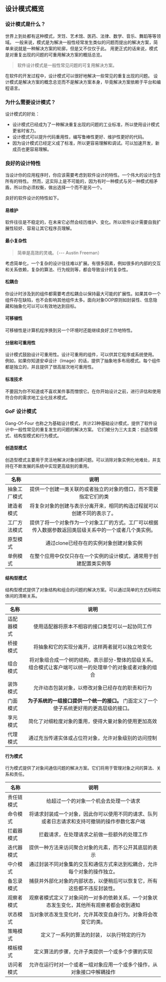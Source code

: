 ## 设计模式概览

### 设计模式是什么？

世界上到处都有这种模式，烹饪、艺术馆、医药、法律、数学、音乐、舞蹈等等领域。
一般来说，模式是为解决一般性经常发生类似的问题而提出的解决方案，简单来说就是一种解决方案的轮廓，但是又不仅仅于此。
用更正式的话来说，模式是对重复出现的问题的可重用解决方案的概括总览。

>软件设计模式是一般性常见问题的可复用解决方案。

在软件的开发过程中，设计模式可以很好地解决一些常见的重复出现的问题。
设计模式是解决方案的概念总览而不是解决方案本身，毕竟解决方案依赖于平台和编程语言。

### 为什么需要设计模式？

设计模式的好处：

- 设计模式已经成为了一种解决重复出现的问题的工业标准，所以使用设计模式更省时省力。
- 设计模式可以提升代码重用性，编写鲁棒性更好、维护性更好的代码。
- 因为设计模式已经定义成了标准，所以更容易理解和调试。可以加速开发，新成员也更容易理解。

### 良好的设计特性

当设计你的应用程序时，你应该需要考虑到软件设计的特性。一个伟大的设计包含所有的特性。
然而，这实际上是不可能的，因为有时一种模式与另一种模式相矛盾，所以你必须权衡，做出选择一个而不是另一个。


良好的软件设计的特性如下。

#### 易维护

软件往往是不稳定的，在未来它必然会经历维护、变化。所以软件设计需要自我扩展性较好、容易让其它程序员理解。

#### 最小复杂性

>简单是高效的灵魂。（--- Austin Freeman）

考虑简单化，一个复杂的设计往往难以扩展。有很多因素，例如很多的内部的交互和关系依赖，复杂的算法、行为规则等，都会导致设计的复杂性。

#### 松耦合

你设计时涉及到的组件都需要考虑松耦合以保持最大可能的扩展性。如果其中一个组件存在缺陷，也不会影响其他组件太多。面向对象OOP原则如封装性、信息隐藏和抽象化可以可以有效地达到目标。

#### 可移植性

可移植性是计算机程序换到另一个环境时还能继续良好工作地特性。

#### 分层和可重用性

设计模式鼓励设计可重用性。设计可重用的组件，可以供其它程序或系统使用。
例如，如果你知道安卓设计（Image）的话，提供了抽象地多布局模式。每个组件都是独立的，并且提供了很高层次地可重用性。

#### 标准技术

不要因为你不知道或不喜欢某件事而憎恨它。在你开始设计之前，进行评估和使用符合你的需求地工业化技术模式。

### GoF 设计模式

Gang-Of-Four 也称之为基础设计模式，共计23种基础设计模式，提供了软件设计中一般性常见的重复发生的问题的解决方案。
它们被分为三大主类：创造型模式、结构型模式和行为模式。

#### 创造型模式

创造型模式主要用于灵活地解决对象创建问题。可以消除对象实例化地难处，并支持在不断发展的系统中实现更高级别的重用。

| 名称        | 说明           | 
| ------------- |:-------------:| 
| 抽象工厂模式      | 提供一个创建一类关联的或者独立的对象的借口，而不需要指定它们的类 | 
| 建造者模式     | 将复杂对象的创建与表示分离开来，相同的构造过程就可以创建不同的表示了。      |  
| 工厂方法模式 | 提供了将一个对象作为一个对象工厂的方式。工厂可以根据传入数据参数返回类层级关系中的一个或者几个类实例。      |    
| 原型模式 |   通过clone已经存在的实例对象创建对象实例    |  
| 单例模式 |   在整个应用中仅仅只存在一个实例的设计模式，通常用于创建配置类实例等    |  



#### 结构型模式

结构型模式提供了对象结构和组合的问题的解决方案。可以通过简单的方式标明实体间的清晰关系。

| 名称        | 说明           | 
| ------------- |:-------------:| 
| 适配器模式      | 使用适配器将原本不相容的接口类型可以一起协同工作 | 
| 桥接模式     | 将抽象和它的实现分离开，这样两者就可以独立地变化      |  
| 组合模式 | 将对象组合成一个树的结构，表示部分-整体的层级关系。组合模式让客户端可以统一的处理单个的对象或者对象的组合   |    
| 装饰模式 |   允许动态包装对象，以修改对象已经存在的职责和行为    |  
| 门面模式 |   **为子系统的一组接口提供一个统一的接口。** 门面定义了一个使子系统更好用的更高层级的接口。   |  
| 享元模式 |   简化了对细粒度对象的重用，使得大量对象的使用更加高效    |  
| 代理模式 |   通过充当传递实体或占位符对象，允许对象级别的访问控制   |  


#### 行为模式

行为模式提供了对象间通信问题的解决方案。它们将用于管理对象之间的算法、关系和责任。

| 名称        | 说明           | 
| ------------- |:-------------:| 
| 责任链模式      | 给超过一个的对象一个机会去处理一个请求 | 
| 命令模式     | 将请求封装成一个对象，因此你可以使用不同的请求、队列或者日志请求和支持可撤销的操作参数化客户端    |  
| 拦截器模式 | 拦截请求，在处理请求之前做一些额外的处理工作   |    
| 迭代器模式 |  提供一种方法来访问聚合对象的元素，而不公开其底层的表示     |  
| 中介模式 |   通过封装不同对象集的交互和通信方式来达到松耦合，允许每个对象的操作独立。   |  
| 备忘录模式 |   捕获并外部化对象的内部状态，以便稍后可以恢复它，所有这些都不违反封装性。    |  
| 观察者模式 |   观察者模式定义了对象间的一对多的依赖关系，一个对象状态发生变化，其他所有观察者都会收到通知   |
| 状态模式 |   当对象状态发生变化时，允许其改变自身行为。对象将会改变它的类。   |
| 策略模式 |   定义了一系列的算法的封装， 以执行特定的行为  |
| 模板模式 |   定义算法的步骤，允许子类提供一个或多个步骤的实现   |
| 访问者模式 |   允许在运行时对一个或者一组对象应用一个或多个操作，从对象接口中解耦操作   |  
